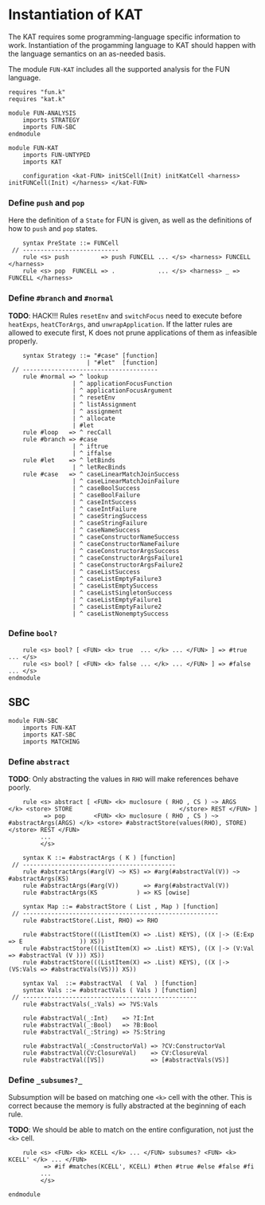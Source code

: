 Instantiation of KAT
====================

The KAT requires some programming-language specific information to work.
Instantiation of the progamming language to KAT should happen with the language semantics on an as-needed basis.

The module `FUN-KAT` includes all the supported analysis for the FUN language.

```k
requires "fun.k"
requires "kat.k"

module FUN-ANALYSIS
    imports STRATEGY
    imports FUN-SBC
endmodule

module FUN-KAT
    imports FUN-UNTYPED
    imports KAT

    configuration <kat-FUN> initSCell(Init) initKatCell <harness> initFUNCell(Init) </harness> </kat-FUN>
```

### Define `push` and `pop`

Here the definition of a `State` for FUN is given, as well as the definitions of how to `push` and `pop` states.

```k
    syntax PreState ::= FUNCell
 // ---------------------------
    rule <s> push         => push FUNCELL ... </s> <harness> FUNCELL </harness>
    rule <s> pop  FUNCELL => .            ... </s> <harness> _ => FUNCELL </harness>
```

### Define `#branch` and `#normal`

**TODO**: HACK!!!
          Rules `resetEnv` and `switchFocus` need to execute before `heatExps`, `heatCTorArgs`, and `unwrapApplication`.
          If the latter rules are allowed to execute first, K does not prune applications of them as infeasible properly.

```k
    syntax Strategy ::= "#case" [function]
                      | "#let"  [function]
 // --------------------------------------
    rule #normal => ^ lookup
                  | ^ applicationFocusFunction
                  | ^ applicationFocusArgument
                  | ^ resetEnv
                  | ^ listAssignment
                  | ^ assignment
                  | ^ allocate
                  | #let
    rule #loop   => ^ recCall
    rule #branch => #case
                  | ^ iftrue
                  | ^ iffalse
    rule #let    => ^ letBinds
                  | ^ letRecBinds
    rule #case   => ^ caseLinearMatchJoinSuccess
                  | ^ caseLinearMatchJoinFailure
                  | ^ caseBoolSuccess
                  | ^ caseBoolFailure
                  | ^ caseIntSuccess
                  | ^ caseIntFailure
                  | ^ caseStringSuccess
                  | ^ caseStringFailure
                  | ^ caseNameSuccess
                  | ^ caseConstructorNameSuccess
                  | ^ caseConstructorNameFailure
                  | ^ caseConstructorArgsSuccess
                  | ^ caseConstructorArgsFailure1
                  | ^ caseConstructorArgsFailure2
                  | ^ caseListSuccess
                  | ^ caseListEmptyFailure3
                  | ^ caseListEmptySuccess
                  | ^ caseListSingletonSuccess
                  | ^ caseListEmptyFailure1
                  | ^ caseListEmptyFailure2
                  | ^ caseListNonemptySuccess
```

### Define `bool?`

```k
    rule <s> bool? [ <FUN> <k> true  ... </k> ... </FUN> ] => #true  ... </s>
    rule <s> bool? [ <FUN> <k> false ... </k> ... </FUN> ] => #false ... </s>
endmodule
```

SBC
---

```k
module FUN-SBC
    imports FUN-KAT
    imports KAT-SBC
    imports MATCHING
```

### Define `abstract`

**TODO**: Only abstracting the values in `RHO` will make references behave poorly.

```k
    rule <s> abstract [ <FUN> <k> muclosure ( RHO , CS ) ~> ARGS                </k> <store> STORE                              </store> REST </FUN> ]
          => pop        <FUN> <k> muclosure ( RHO , CS ) ~> #abstractArgs(ARGS) </k> <store> #abstractStore(values(RHO), STORE) </store> REST </FUN>
         ...
         </s>

    syntax K ::= #abstractArgs ( K ) [function]
 // -------------------------------------------
    rule #abstractArgs(#arg(V) ~> KS) => #arg(#abstractVal(V)) ~> #abstractArgs(KS)
    rule #abstractArgs(#arg(V))       => #arg(#abstractVal(V))
    rule #abstractArgs(KS           ) => KS [owise]

    syntax Map ::= #abstractStore ( List , Map ) [function]
 // -------------------------------------------------------
    rule #abstractStore(.List, RHO) => RHO

    rule #abstractStore(((ListItem(X) => .List) KEYS), ((X |-> (E:Exp   => E                )) XS))
    rule #abstractStore(((ListItem(X) => .List) KEYS), ((X |-> (V:Val   => #abstractVal (V ))) XS))
    rule #abstractStore(((ListItem(X) => .List) KEYS), ((X |-> (VS:Vals => #abstractVals(VS))) XS))

    syntax Val  ::= #abstractVal  ( Val  ) [function]
    syntax Vals ::= #abstractVals ( Vals ) [function]
 // -------------------------------------------------
    rule #abstractVals(_:Vals) => ?VS:Vals

    rule #abstractVal(_:Int)    => ?I:Int
    rule #abstractVal(_:Bool)   => ?B:Bool
    rule #abstractVal(_:String) => ?S:String

    rule #abstractVal(_:ConstructorVal) => ?CV:ConstructorVal
    rule #abstractVal(CV:ClosureVal)    => CV:ClosureVal
    rule #abstractVal([VS])             => [#abstractVals(VS)]
```

### Define `_subsumes?_`

Subsumption will be based on matching one `<k>` cell with the other.
This is correct because the memory is fully abstracted at the beginning of each rule.

**TODO**: We should be able to match on the entire configuration, not just the `<k>` cell.

```k
    rule <s> <FUN> <k> KCELL </k> ... </FUN> subsumes? <FUN> <k> KCELL' </k> ... </FUN>
          => #if #matches(KCELL', KCELL) #then #true #else #false #fi
         ...
         </s>
```

```k
endmodule
```
